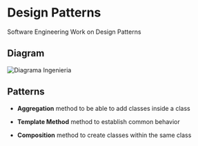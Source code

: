 # Design Patterns
Software Engineering Work on Design Patterns


## Diagram
![Diagrama Ingenieria](https://user-images.githubusercontent.com/24640851/82108575-ec5e2180-96f4-11ea-93c7-4054c7abe267.png)

## Patterns

- **Aggregation**
  method to be able to add classes inside a class


  
- **Template Method**
method to establish common behavior
- **Composition**
method to create classes within the same class

